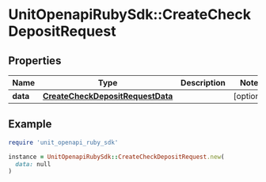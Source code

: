 # UnitOpenapiRubySdk::CreateCheckDepositRequest

## Properties

| Name | Type | Description | Notes |
| ---- | ---- | ----------- | ----- |
| **data** | [**CreateCheckDepositRequestData**](CreateCheckDepositRequestData.md) |  | [optional] |

## Example

```ruby
require 'unit_openapi_ruby_sdk'

instance = UnitOpenapiRubySdk::CreateCheckDepositRequest.new(
  data: null
)
```

